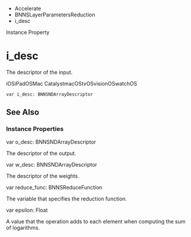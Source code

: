

- Accelerate
- BNNSLayerParametersReduction
-  i_desc 

Instance Property

# i_desc

The descriptor of the input.

iOSiPadOSMac CatalystmacOStvOSvisionOSwatchOS

``` source
var i_desc: BNNSNDArrayDescriptor
```

## See Also

### Instance Properties

var o_desc: BNNSNDArrayDescriptor

The descriptor of the output.

var w_desc: BNNSNDArrayDescriptor

The descriptor of the weights.

var reduce_func: BNNSReduceFunction

The variable that specifies the reduction function.

var epsilon: Float

A value that the operation adds to each element when computing the sum of logarithms.

